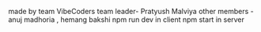 made by team VibeCoders
team leader- Pratyush Malviya
other members - anuj madhoria , hemang bakshi
npm run dev in client
npm start in server 
